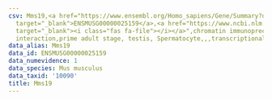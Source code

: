 ```yaml
---
csv: Mms19,<a href="https://www.ensembl.org/Homo_sapiens/Gene/Summary?db=core;g=ENSMUSG00000025159"
  target="_blank">ENSMUSG00000025159</a>,<a href="https://www.ncbi.nlm.nih.gov/pubmed/25450459"
  target="_blank"><i class="fas fa-file"></i></a>",chromatin immunoprecipitation assay,direct
  interaction,prime adult stage, testis, Spermatocyte,,,transcriptional regulation,
data_alias: Mms19
data_id: ENSMUSG00000025159
data_numevidence: 1
data_species: Mus musculus
data_taxid: '10090'
title: Mms19
---
```

